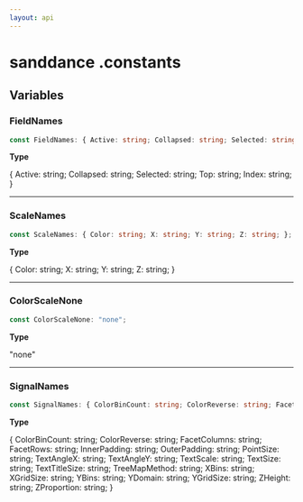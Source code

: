 ```yaml
---
layout: api
---
```


# sanddance .constants

## Variables

### FieldNames

```typescript
const FieldNames: { Active: string; Collapsed: string; Selected: string; Top: string; Index: string; };
```

**Type**

{ Active: string; Collapsed: string; Selected: string; Top: string; Index: string; }

----------

### ScaleNames

```typescript
const ScaleNames: { Color: string; X: string; Y: string; Z: string; };
```

**Type**

{ Color: string; X: string; Y: string; Z: string; }

----------

### ColorScaleNone

```typescript
const ColorScaleNone: "none";
```

**Type**

"none"

----------

### SignalNames

```typescript
const SignalNames: { ColorBinCount: string; ColorReverse: string; FacetColumns: string; FacetRows: string; InnerPadding: string; OuterPadding: string; PointSize: string; TextAngleX: string; TextAngleY: string; TextScale: string; TextSize: string; TextTitleSize: string; TreeMapMethod: string; XBins: string; XGridSize: string; YBins: string; YDomain: string; YGridSize: string; ZHeight: string; ZProportion: string; };
```

**Type**

{ ColorBinCount: string; ColorReverse: string; FacetColumns: string; FacetRows: string; InnerPadding: string; OuterPadding: string; PointSize: string; TextAngleX: string; TextAngleY: string; TextScale: string; TextSize: string; TextTitleSize: string; TreeMapMethod: string; XBins: string; XGridSize: string; YBins: string; YDomain: string; YGridSize: string; ZHeight: string; ZProportion: string; }

[NamespaceImport-0]: constants#constants
[VariableDeclaration-1]: constants#fieldnames
[VariableDeclaration-2]: constants#scalenames
[VariableDeclaration-3]: constants#colorscalenone
[VariableDeclaration-4]: constants#signalnames